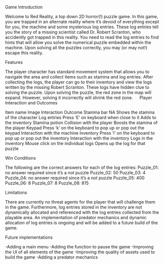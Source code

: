 Game Introduction

Welcome to Red Reality, a top down 2D horror(!) puzzle game. In this game, you are trapped in an alternate reality where it’s devoid of everything except for you, the machine and some mysterious log entries. These log entries tell you the story of a missing scientist called Dr. Robert Scranton, who accidently got trapped in this reality. You need to read the log entries to find hints that will allow you solve the numerical puzzle embedded within the machine. Upon solving all the puzzles correctly, you may (or may not!) escape this reality.

Features

The player character has standard movement system that allows you to navigate the area and collect items such as stamina and log entries. After collecting the logs, the player can go to their inventory and view the logs written by the missing Robert Scranton. These logs have hidden clue to solving the puzzle. Upon solving the puzzle, the red zone in the map will expand. However, solving it incorrectly will shrink the red zone. 
 
Player Interaction and Outcomes

Item name	Image	Interaction	Outcome
Stamina bar	 	NA	Shows the stamina of the character
Log entries	 	Press ‘E’ on keyboard when close to it	Adds to the inventory
Stamina potion	 	Collision with the player	Boosts the stamina of the player
Keypad	 	Press ‘k’ on the keyboard to pop up or pop out the keypad	Interaction with the machine
Inventory	 	Press ‘i’ on the keyboard to pop up or pop out the inventory	Interaction with the inventory
Logs in the inventory	 	Mouse click on the individual logs	Opens up the log for that puzzle
		
Win Conditions

The following are the correct answers for each of the log entries: 
Puzzle_01: no answer required since it’s a not puzzle
Puzzle_02: 50
Puzzle_03: 4
Puzzle_04: no answer required since it’s a not puzzle
Puzzle_05: 400
Puzzle_06: 8
Puzzle_07: 8
Puzzle_08: 815

Limitations

There are currently no threat agents for the player that will challenge them in the game. Furthermore, log entries stored in the inventory are not dynamically allocated and referenced with the log entries collected from the playable area. An implementation of predator mechanics and dynamic allocation of log entries is ongoing and will be added to a future build of the game.

Future implementations

-Adding a main menu
-Adding the function to pause the game
-Improving the UI of all elements of the game
-Improving the quality of assets used to build the game
-Adding a predator mechanics
